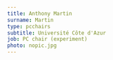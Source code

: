 ```yaml
---
title: Anthony Martin
surname: Martin
type: pcchairs
subtitle: Université Côte d'Azur
job: PC chair (experiment)
photo: nopic.jpg
---
```

